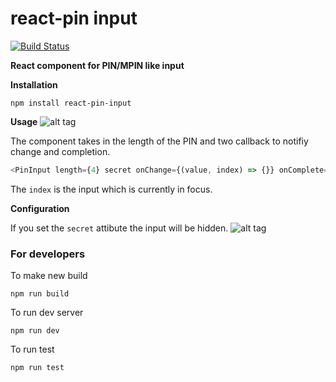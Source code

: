 # react-pin input

[![Build Status](https://travis-ci.org/arunghosh/react-pin-input.svg?branch=master)](https://travis-ci.org/arunghosh/react-pin-input)

**React component for PIN/MPIN like input**

**Installation**
```
npm install react-pin-input
```

**Usage**
![alt tag](https://github.com/arunghosh/react-pin-input/raw/master/docs/pin.png)

The component takes in the length of the PIN and two callback to notifiy change and completion.

```javascript
<PinInput length={4} secret onChange={(value, index) => {}} onComplete={(value, index) => {}} />
```

The ```index``` is the input which is currently in focus. 

**Configuration**

If you set the ```secret``` attibute the input will be hidden.
![alt tag](https://github.com/arunghosh/react-pin-input/raw/master/docs/pin-secret.png)

### For developers

To make new build
```
npm run build
```

To run dev server
```
npm run dev
```

To run test
```
npm run test
```

